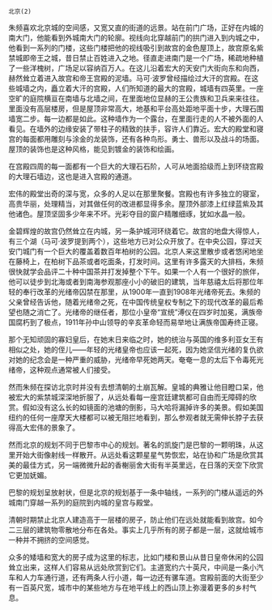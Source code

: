     北京(2) 

   朱频喜欢北京城的空间感，又宽又直的街道的远景。站在前门广场，正好在内城的南大门，他能看到外城南大门的轮廓。视线向北穿越前门的拱门进入到内城之中，他看到一系列的门楼，这些门楼把他的视线吸引到故宫的金色屋顶上，故宫原名紫禁城即帝王之城，昔日禁止百姓进入之地。径直走进南门是一个广场，稀疏地种植了一些洋槐树，广场足以容纳百万人。在这儿沿着宏大的天安门大街向东和向西，赫然耸立着进入故宫和帝王宫殿的泥墙。马可·波罗曾经描绘过大汗的宫殿。在这些城墙之内，矗立着大汗的宫殿，人们所知道的最大的宫殿，城墙有四英里。一座空旷的庭院横亘在南墙与北墙之间，在里面地位显赫的王公贵族和卫兵来来往往。里面没有高层楼房，但是屋顶非常高大，地基和平台高处距地平面十步，大理石围墙宽二步。每一边都是如此。这种墙作为一个露台，在里面行走的人不被外面的人看见。在墙外的边缘安装了带柱子的精致的扶手，容许人们靠近。宏大的殿堂和寝宫的每面都用雕刻与涂金的龙装饰，还有各种鸟形。勇士、兽形以及战斗的场面。屋顶的装饰也是这种风格，能见到镀金的装饰和绘画。

   在宫殿四周的每一面都有一个巨大的大理石石阶，人可从地面拾级而上到环绕宫殿的大理石墙边，这也是进入宫殿的通道。

   宏伟的殿堂出奇的深与宽，众多的人足以在那里聚餐。宫殿也有许多独立的寝室，高贵华丽，处理精当，对其做任何的改进都显得多余。屋顶外部漆上红绿蓝紫及其他诸色。屋顶坚固多少年来不坏。光彩夺目的窗户精雕细琢，犹如水晶一般。

   金碧辉煌的故宫仍然耸立在内城，另一条护城河环绕着它。故宫的地盘大得惊人，有三个湖（马可·波罗提到两个），这些地方已对公众开放了。在中央公园，穿过天安门城门有一个巨大的覆盖着数百年柏树的公园。北京人来这里散步或者悠闲地坐在藤椅上，在柏树下品茶或者吃面条，打发时间。这里有许多露天的大排档，朱频很快就学会品评二十种中国茶并打发掉整个下午。如果一个人有一个很好的旅伴，他可以徒步到北海或者到南海参观那座小小的破旧的建筑，当年慈禧太后将那位年轻的奉行改革的光绪帝囚禁在那里，从1900年一直到1908年光绪帝死去。朱频的父亲曾经告诉他，随着光绪帝之死，在中国传统皇权专制之下的现代改革的最后希望也随之消亡了。光绪帝的继任者，那位小皇帝“宣统”溥仪在四岁时加冕，满族帝国腐朽到了极点，1911年孙中山领导的辛亥革命轻而易举地让满族帝国寿终正寝。

   那个无知顽固的寡妇皇后，在她末日来临之时，她的统治与英国的维多利亚女王有相似之处，她的侄儿——年轻的光绪皇帝也应该一起死，因为她坚信光绪的复仇欲对她的纪念会是一种严重的威胁，光绪帝早死她两天。奄奄一息的太后下令毒死光绪帝，这种观点通常被人们接受。

   然而朱频在探访北京时并没有去想清朝的土崩瓦解。皇城的典雅让他目瞪口呆，他被宏大的紫禁城深深地折服了，从远处看每一座宫廷建筑都可自由而无障碍的欣赏。假如没有这么长的如镜面的池塘的倒影，马大哈将漏掉许多的美景。假如美国纽约的任何一座摩天大楼都可以被无阻拦地看到，那么参观者就无需伸长脖子去获得高大宏伟的景象了。

   然而北京的规划不同于巴黎市中心的规划。著名的凯旋门是巴黎的一颗明珠，从这里开始大街像射线一样散开。从远处看这颗星星气势恢宏，站在协和广场是欣赏其美的最佳方式，另一端微微升起的香榭丽舍大街有半英里远，在日落的天空下欣赏它更加妩媚。

   巴黎的规划呈放射状，但是北京的规划基于一条中轴线，一系列的门楼从遥远的外城南门穿越一系列的庭院到内城的皇宫与殿堂。

   清朝时期禁止北京人建造高于一层楼的房子，防止他们在远处就能看到故宫。如今二三层的建筑物零散地分布在各处。事实上几乎所有的房子都是一层，这就给城市一种并不拥挤的空间感觉。

   众多的矮墙和宽大的房子成为这里的标志，比如门楼和景山从昔日皇帝休闲的公园耸立出来，这样人们容易从远处欣赏到它们。主道宽约六十英尺，中间是一条小汽车和人力车通行道，还有两条人行小道，每一边还有骡车道。宫殿前面的大街至少有一百英尺宽，城市中的某些地方与在地平线上的西山顶上弥漫着更多的乡村气息。

